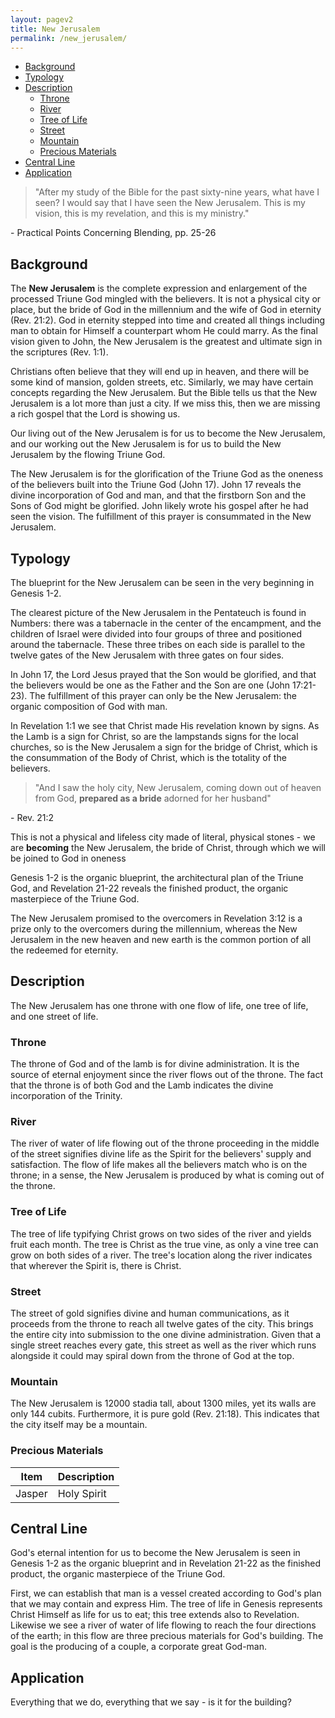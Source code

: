 ```yaml
---
layout: pagev2
title: New Jerusalem
permalink: /new_jerusalem/
---
```

- [Background](#background)
- [Typology](#typology)
- [Description](#description)
  - [Throne](#throne)
  - [River](#river)
  - [Tree of Life](#tree-of-life)
  - [Street](#street)
  - [Mountain](#mountain)
  - [Precious Materials](#precious-materials)
- [Central Line](#central-line)
- [Application](#application)

>"After my study of the Bible for the past sixty-nine years, what have I seen? I would say that I have seen the New Jerusalem. This is my vision, this is my revelation, and this is my ministry."

\- Practical Points Concerning Blending, pp. 25-26

## Background

The **New Jerusalem** is the complete expression and enlargement of the processed Triune God mingled with the believers. It is not a physical city or place, but the bride of God in the millennium and the wife of God in eternity (Rev. 21:2). God in eternity stepped into time and created all things including man to obtain for Himself a counterpart whom He could marry. As the final vision given to John, the New Jerusalem is the greatest and ultimate sign in the scriptures (Rev. 1:1).

Christians often believe that they will end up in heaven, and there will be some kind of mansion, golden streets, etc. Similarly, we may have certain concepts regarding the New Jerusalem. But the Bible tells us that the New Jerusalem is a lot more than just a city. If we miss this, then we are missing a rich gospel that the Lord is showing us.

Our living out of the New Jerusalem is for us to become the New Jerusalem, and our working out the New Jerusalem is for us to build the New Jerusalem by the flowing Triune God.

The New Jerusalem is for the glorification of the Triune God as the oneness of the believers built into the Triune God (John 17). John 17 reveals the divine incorporation of God and man, and that the firstborn Son and the Sons of God might be glorified. John likely wrote his gospel after he had seen the vision. The fulfillment of this prayer is consummated in the New Jerusalem.

## Typology

The blueprint for the New Jerusalem can be seen in the very beginning in Genesis 1-2. 

The clearest picture of the New Jerusalem in the Pentateuch is found in Numbers: there was a tabernacle in the center of the encampment, and the children of Israel were divided into four groups of three and positioned around the tabernacle. These three tribes on each side is parallel to the twelve gates of the New Jerusalem with three gates on four sides.

In John 17, the Lord Jesus prayed that the Son would be glorified, and that the believers would be one as the Father and the Son are one (John 17:21-23). The fulfillment of this prayer can only be the New Jerusalem: the organic composition of God with man.

In Revelation 1:1 we see that Christ made His revelation known by signs. As the Lamb is a sign for Christ, so are the lampstands signs for the local churches, so is the New Jerusalem a sign for the bridge of Christ, which is the consummation of the Body of Christ, which is the totality of the believers.

>"And I saw the holy city, New Jerusalem, coming down out of heaven from God, **prepared as a bride** adorned for her husband"

\- Rev. 21:2

This is not a physical and lifeless city made of literal, physical stones - we are **becoming** the New Jerusalem, the bride of Christ, through which we will be joined to God in oneness

Genesis 1-2 is the organic blueprint, the architectural plan of the Triune God, and Revelation 21-22 reveals the finished product, the organic masterpiece of the Triune God.

The New Jerusalem promised to the overcomers in Revelation 3:12 is a prize only to the overcomers during the millennium, whereas the New Jerusalem in the new heaven and new earth is the common portion of all the redeemed for eternity.

## Description

The New Jerusalem has one throne with one flow of life, one tree of life, and one street of life. 

### Throne

The throne of God and of the lamb is for divine administration. It is the source of eternal enjoyment since the river flows out of the throne. The fact that the throne is of both God and the Lamb indicates the divine incorporation of the Trinity.

### River

The river of water of life flowing out of the throne proceeding in the middle of the street signifies divine life as the Spirit for the believers' supply and satisfaction. The flow of life makes all the believers match who is on the throne; in a sense, the New Jerusalem is produced by what is coming out of the throne.

### Tree of Life

The tree of life typifying Christ grows on two sides of the river and yields fruit each month. The tree is Christ as the true vine, as only a vine tree can grow on both sides of a river. The tree's location along the river indicates that wherever the Spirit is, there is Christ. 

### Street

The street of gold signifies divine and human communications, as it proceeds from the throne to reach all twelve gates of the city. This brings the entire city into submission to the one divine administration. Given that a single street reaches every gate, this street as well as the river which runs alongside it could may spiral down from the throne of God at the top.

### Mountain

The New Jerusalem is 12000 stadia tall, about 1300 miles, yet its walls are only 144 cubits. Furthermore, it is pure gold (Rev. 21:18). This indicates that the city itself may be a mountain.

### Precious Materials

| Item | Description |
| --- | --- |
| Jasper | Holy Spirit |

## Central Line

God's eternal intention for us to become the New Jerusalem is seen in Genesis 1-2 as the organic blueprint and in Revelation 21-22 as the finished product, the organic masterpiece of the Triune God. 

First, we can establish that man is a vessel created according to God's plan that we may contain and express Him. The tree of life in Genesis represents Christ Himself as life for us to eat; this tree extends also to Revelation. Likewise we see a river of water of life flowing to reach the four directions of the earth; in this flow are three precious materials for God's building. The goal is the producing of a couple, a corporate great God-man.

## Application

Everything that we do, everything that we say - is it for the building?
